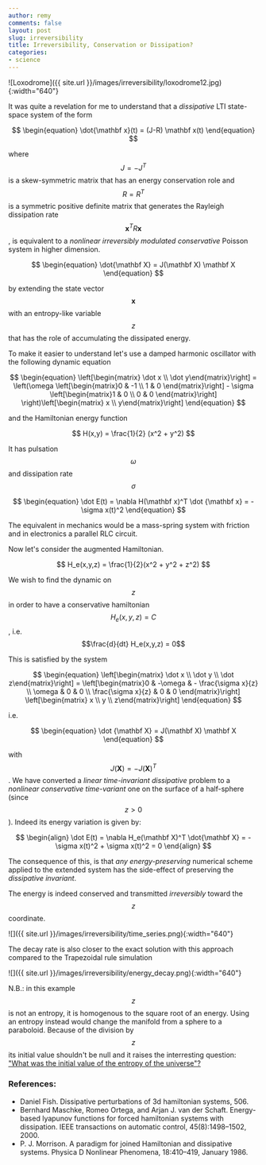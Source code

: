 ```yaml
---
author: remy
comments: false
layout: post
slug: irreversibility
title: Irreversibility, Conservation or Dissipation?
categories:
- science
---
```


![Loxodrome]({{ site.url }}/images/irreversibility/loxodrome12.jpg){:width="640"}

It was quite a revelation for me to understand that a _dissipative_ LTI state-space system of the form

$$
	\begin{equation}
		\dot{\mathbf x}(t) = (J-R) \mathbf x(t)
	\end{equation}
$$

where $$J = -J^T$$ is a skew-symmetric matrix that has an energy conservation role and $$R = R^T$$ is a symmetric positive definite matrix that generates the Rayleigh dissipation rate $$\mathbf x^T R \mathbf x$$, is equivalent to a _nonlinear irreversibly modulated conservative_ Poisson system in higher dimension. 

$$
	\begin{equation}
		\dot{\mathbf X} = J(\mathbf X) \mathbf X
	\end{equation}
$$

by extending the state vector $$\mathbf x$$ with an entropy-like variable $$z$$ that has the role of accumulating the dissipated energy.

To make it easier to understand let's use a damped harmonic oscillator with the following dynamic equation

$$
	\begin{equation}
	\left[\begin{matrix} \dot x \\ \dot y\end{matrix}\right] = \left(\omega \left[\begin{matrix}0 & -1 \\  1 & 0 \end{matrix}\right] - \sigma \left[\begin{matrix}1 & 0 \\ 0 & 0 \end{matrix}\right] \right)\left[\begin{matrix} x \\ y\end{matrix}\right]
	\end{equation}
$$

and the Hamiltonian energy function 

$$
	H(x,y) = \frac{1}{2} (x^2 + y^2)
$$

It has pulsation $$\omega$$ and dissipation rate $$\sigma$$

$$
	\begin{equation}
		\dot E(t) = \nabla H(\mathbf x)^T \dot {\mathbf x} = -\sigma x(t)^2
	\end{equation}
$$

The equivalent in mechanics would be a mass-spring system with friction and in electronics a parallel RLC circuit.

Now let's consider the augmented Hamiltonian.

$$
	H_e(x,y,z) = \frac{1}{2}(x^2 + y^2 + z^2)
$$ 

We wish to find the dynamic on $$z$$ in order to have a conservative hamiltonian $$H_e(x,y,z) = C$$, i.e. $$\frac{d}{dt} H_e(x,y,z) = 0$$

This is satisfied by the system

$$
	\begin{equation}
		\left[\begin{matrix} \dot x \\ \dot y \\ \dot z\end{matrix}\right] =  \left[\begin{matrix}0 & -\omega & - \frac{\sigma x}{z} \\  \omega & 0 & 0 \\ \frac{\sigma x}{z} & 0 & 0 \end{matrix}\right] \left[\begin{matrix} x \\ y \\ z\end{matrix}\right]
	\end{equation}
$$

i.e.

$$
	\begin{equation}
		\dot {\mathbf X} = J(\mathbf X) \mathbf X
	\end{equation}
$$

with $$J(\mathbf X) =-J(\mathbf X)^T$$. We have converted a _linear time-invariant dissipative_ problem to a _nonlinear conservative time-variant_ one on the surface of a half-sphere (since $$z>0$$). Indeed its energy variation is given by:

$$
	\begin{align}
		\dot E(t) = \nabla H_e(\mathbf X)^T \dot{\mathbf X} = -\sigma x(t)^2 + \sigma x(t)^2 = 0 
	\end{align}
$$

The consequence of this, is that _any energy-preserving_ numerical scheme applied to the extended system has the side-effect of preserving the _dissipative invariant_.

The energy is indeed conserved and transmitted _irreversibly_ toward the $$z$$ coordinate.

![]({{ site.url }}/images/irreversibility/time_series.png){:width="640"}

The decay rate is also closer to the exact solution with this approach compared to the Trapezoidal rule simulation

![]({{ site.url }}/images/irreversibility/energy_decay.png){:width="640"}

N.B.: in this example $$z$$ is not an entropy, it is homogenous to the square root of an energy. Using an entropy instead would change the manifold from a sphere to a paraboloid. Because of the division by $$z$$ its initial value shouldn't be null and it raises the interresting question: ["What was the initial value of the entropy of the universe"?](https://physics.stackexchange.com/questions/154307/what-was-the-entropy-of-the-universe-at-the-time-of-the-big-bang)

### References:

- Daniel Fish. Dissipative perturbations of 3d hamiltonian systems, 506.
- Bernhard Maschke, Romeo Ortega, and Arjan J. van der Schaft. Energy-based lyapunov functions for forced hamiltonian systems with dissipation. IEEE transactions on automatic control, 45(8):1498–1502, 2000.
- P. J. Morrison. A paradigm for joined Hamiltonian and dissipative systems. Physica D Nonlinear Phenomena, 18:410–419, January 1986.



